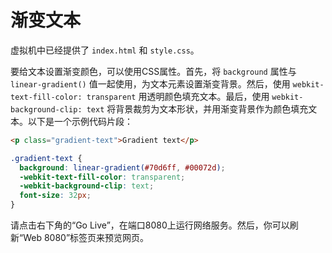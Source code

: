 # 渐变文本

虚拟机中已经提供了 `index.html` 和 `style.css`。

要给文本设置渐变颜色，可以使用CSS属性。首先，将 `background` 属性与 `linear-gradient()` 值一起使用，为文本元素设置渐变背景。然后，使用 `webkit-text-fill-color: transparent` 用透明颜色填充文本。最后，使用 `webkit-background-clip: text` 将背景裁剪为文本形状，并用渐变背景作为颜色填充文本。以下是一个示例代码片段：

```html
<p class="gradient-text">Gradient text</p>
```

```css
.gradient-text {
  background: linear-gradient(#70d6ff, #00072d);
  -webkit-text-fill-color: transparent;
  -webkit-background-clip: text;
  font-size: 32px;
}
```

请点击右下角的“Go Live”，在端口8080上运行网络服务。然后，你可以刷新“Web 8080”标签页来预览网页。
